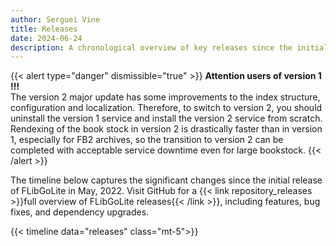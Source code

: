 ```yaml
---
author: Serguei Vine
title: Releases
date: 2024-06-24
description: A chronological overview of key releases since the initial launch of FLibGoLite.
---
```

{{< alert type="danger" dismissible="true" >}}
__Attention users of version 1 !!!__  
The version 2 major update has some improvements to the index structure, configuration and localization. Therefore, to switch to version 2, you should uninstall the version 1 service and install the version 2 service from scratch. Rendexing of the book stock in version 2 is drastically faster than in version 1, especially for FB2 archives, so the transition to version 2 can be completed with acceptable service downtime even for large bookstock.
{{< /alert >}}

The timeline below captures the significant changes since the initial release of FLibGoLite in May, 2022. Visit GitHub for a {{< link repository_releases >}}full overview of FLibGoLite releases{{< /link >}}, including features, bug fixes, and dependency upgrades.

{{< timeline data="releases" class="mt-5">}}
